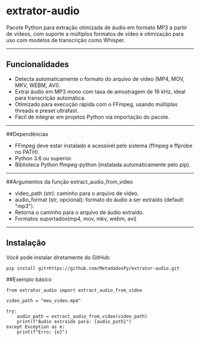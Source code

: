 # extrator-audio

Pacote Python para extração otimizada de áudio em formato MP3 a partir de vídeos, com suporte a múltiplos formatos de vídeo e otimização para uso com modelos de transcrição como Whisper.

---

## Funcionalidades

- Detecta automaticamente o formato do arquivo de vídeo (MP4, MOV, MKV, WEBM, AVI).
- Extrai áudio em MP3 mono com taxa de amostragem de 16 kHz, ideal para transcrição automática.
- Otimizado para execução rápida com o FFmpeg, usando múltiplas threads e preset ultrafast.
- Fácil de integrar em projetos Python via importação do pacote.

---

##Dependências

- FFmpeg deve estar instalado e acessível pelo sistema (ffmpeg e ffprobe no PATH).
- Python 3.6 ou superior.
- Biblioteca Python ffmpeg-python (instalada automaticamente pelo pip).

---

##Argumentos da função extract_audio_from_video

- video_path (str): caminho para o arquivo de vídeo.
- audio_format (str, opcional): formato do áudio a ser extraído (default: "mp3").
- Retorna o caminho para o arquivo de áudio extraído.
- Formatos suportados(mp4, mov, mkv, webm, avi)

---


## Instalação

Você pode instalar diretamente do GitHub:

```bash
pip install git+https://github.com/MetadadosPy/extrator-audio.git
```
##Exemplo básico
```
from extrator_audio import extract_audio_from_video

video_path = "meu_video.mp4"

try:
    audio_path = extract_audio_from_video(video_path)
    print(f"Áudio extraído para: {audio_path}")
except Exception as e:
    print(f"Erro: {e}")
```

